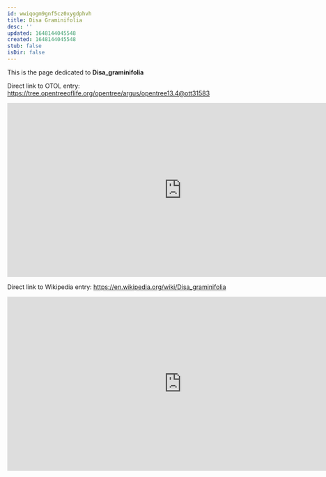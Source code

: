 ```yaml
---
id: wwiqogm9gnf5cz0xygdphvh
title: Disa Graminifolia
desc: ''
updated: 1648144045548
created: 1648144045548
stub: false
isDir: false
---
```

This is the page dedicated to **Disa_graminifolia**


Direct link to OTOL entry: https://tree.opentreeoflife.org/opentree/argus/opentree13.4@ott31583



<html>
    <body>
    <iframe src="https://tree.opentreeoflife.org/opentree/argus/opentree13.4@ott31583"
    width="800" height="400" frameborder="0" allowfullscreen> </iframe>
    </body>
</html>
    


Direct link to Wikipedia entry: https://en.wikipedia.org/wiki/Disa_graminifolia



<html>
    <body>
    <iframe src="https://en.wikipedia.org/wiki/Disa_graminifolia"
    width="800" height="400" frameborder="0" allowfullscreen> </iframe>
    </body>
</html>
    
